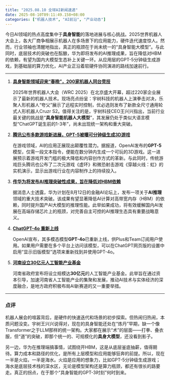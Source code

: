 ```yaml
---
title: "2025.08.10 全球AI新闻速递"
date: 2025-08-10T09:11:49.158+08:00
categories: ["机器人技术", "AI前沿", "产业动态"]
---
```


今日AI领域的热点高度集中于**具身智能**的落地进展与核心挑战。2025世界机器人大会上，各大厂商争相展示机器人在多场景下的应用能力，硬件迭代速度惊人。然而，行业领袖也清醒地指出，真正的瓶颈在于尚未统一的“具身智能大模型”。与此同时，底层技术的突破也在酝酿，华为即将发布的AI推理成果，旨在降低对HBM的依赖，有望为国内大模型生态补上关键一环。从应用层的GPT-5分钟级生成游戏，到基础层的算力优化，AI产业正沿着软硬件协同演进的路线加速前行。

---

1.  [**具身智能领域迎来“春晚”，200家机器人同台竞技**](https://36kr.com/p/3415061751795079)

    2025年世界机器人大会（WRC 2025）在北京盛大开幕，超过220家企业展示了最新的机器人技术。现场亮点纷呈：宇树科技的机器人上演拳击对决，乐聚人形机器人“夸父”展示了远程实时控制，优必选则发布了新款全尺寸通用轮式人形机器人Cruzr S2。值得关注的是，宇树科技CEO王兴兴指出，当前行业最关键的挑战是“**具身智能机器人大模型**”，其发展仍处于类似大语言模型“ChatGPT诞生前的1-3年”，尚未出现统一架构和重大突破。

2.  [**腾讯公布多款游戏新进展，GPT-5被曝可分钟级生成3D游戏**](https://36kr.com/p/3416314590711425)

    在游戏领域，AI的应用正展现出颠覆性潜力。据报道，OpenAI发布的**GPT-5**模型，仅需一段文本指令，便能在数分钟内生成一个可玩的3D游戏。这一进展预示着游戏开发门槛的极大降低和内容创作方式的革新。与此同时，传统游戏巨头腾讯也公布了二次元游戏《虚环》和微恐射击游戏《穿越火线：虹》的实机演示，显示出游戏行业在内容制作上的持续投入。

3.  [**传华为将发布AI推理突破性成果，旨在降低对HBM依赖**](https://www.ithome.com/0/874/282.htm)

    据消息人士透露，华为计划在8月12日的金融AI论坛上，发布一项关于**AI推理**领域的重大技术突破。该成果有望显著降低AI计算对高带宽内存（HBM）的依赖，同时提升国产AI大模型的推理性能。此举如果成功，将有效缓解国内AI发展在高端存储芯片上的瓶颈，对完善自主可控的AI推理生态具有重要战略意义。

4.  [**ChatGPT-4o 重新上线**](https://36kr.com/newsflashes/3415325144386953)

    OpenAI宣布，其多模态模型**GPT-4o**已重新上线，供Plus和Team订阅用户使用。如果用户需要在多个平台上访问该模型，可以在ChatGPT网页版的设置中启用“显示旧版模型”选项来重新找到并使用GPT-4o。

5.  [**河南设立30亿元人工智能产业基金**](https://36kr.com/newsflashes/3415324722859397)

    河南省政府宣布将设立规模达**30亿元**的人工智能产业基金。此举旨在通过资本引导，加速河南省人工智能产业的集聚和发展，推动AI技术与实体经济的深度融合，是地方政府积极布局AI新赛道的又一重要举措。

---

### 点评

机器人展会的喧嚣背后，是硬件的快速迭代和场景的初步探索。但热闹归热闹，本质问题没变。宇树王兴兴说得对，现在的具身智能还处在“炼丹”早期，缺一个像Transformer之于LLM那样的统一架构。大家都在展示“术”的层面——打拳、叠衣服，但“道”的突破，即那个统一的、可规模化的**具身大模型**，还没看到影子。

另一边，华为在推理端搞事情，试图绕开HBM，这是从底层釜底抽薪，值得期待。算力成本和路径的优化，是所有上层模型和应用能够狂奔的前提。所以，现在一半是火焰，一半是海水。火焰是应用的想象力，比如GPT-5分钟级生成游戏；海水是底层技术栈的深水区，无论是模型架构还是算力瓶颈，都还有很长的路要走。真正的拐点，在于那个“具身智能的GPT-3时刻”何时到来。